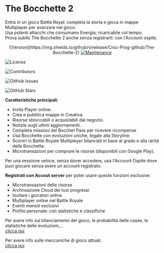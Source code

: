 # The Bocchette 2

Entra in un gioco Battle Royal: completa la storia e gioca in mappe Multiplayer per avanzare  nel gioco.<br>
Usa potenti attacchi che consumano Energia; ricaricabile col tempo.<br>
Prova subito The Bocchette 2 anche senza registrarti: con l'Account ospite.
<p align="center">
  ![Version](https://img.shields.io/github/v/release/Croc-Prog-github/The-Bocchette-2)


  <a href="https://github.com/Croc-Prog-github/The-Bocchette-2/graphs/commit-activity">
    <img src="https://img.shields.io/badge/Maintained%3F-yes-brightgreen.svg" alt="Maintenance" />
  </a>

  ![License](https://img.shields.io/github/license/Croc-Prog-github/The-Bocchette-2)

  ![Contributors](https://img.shields.io/github/contributors/Croc-Prog-github/The-Bocchette-2)
  
  ![GitHub Issues](https://img.shields.io/github/issues/Croc-Prog-github/The-Bocchette-2)

  ![GitHub Stars](https://img.shields.io/github/stars/Croc-Prog-github/The-Bocchette-2?style=social)


</p>

**Caratteristiche principali:**
- Invita Player online.
- Crea e pubblica mappe in Creativa.
- Risorse sbloccabili o acquistabili dal negozio. 
- Notizie sugli ultimi aggiornamenti. 
- Completa missioni del Bocchet Pass per ricevere ricompense
- Usa Bocchette con evoluzioni uniche, legate alla Storyline.
- Scontri in Battle Royale Multipleyer bilanciati in base al grado e alla rarità della Bocchetta.
- Microtransazioni per comprare le risorse (disponibili con Google Play).

Per una sessione veloce, senza dover accedere, usa l'Account Ospite dove puoi giocare senza avere un account registrato.<br>

**Registrati con Accout server** per poter usare queste funzioni esclusive:
- Microtransazioni delle risorse
- Archiviazione Cloud dei tuoi progressi
- Invitare i giocatori online
- Multiplayer online nel Battle Royale
- Eventi mensili esclusivi
- Profilo personale: con statistiche e classifiche

Per avere info sul bilanciamento del gioco, le probabilità delle casse, le statistiche delle evoluzioni,...<br>
[clicca qui](https://docs.google.com/document/d/1PsYpN7GvzRnKKDpvvbf1r1OtHE_SL6dzfo08ABIh9Zg/edit?usp=sharing)

Per avere info sulle meccaniche di gioco attuali:<br>
[clicca qui](https://docs.google.com/document/d/12C7B9nhLu7u6d1-XphUSWcpGSp7YnpcStAfIIHGq-tU/edit?usp=sharing)
